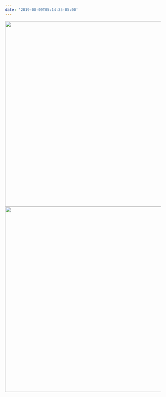 ```yaml
---
date: '2019-08-09T05:14:35-05:00'
---
```



<img src="/posts/uploads/2019/3e4b0fec47.jpg" width="600" height="600" alt="" /><img src="/posts/uploads/2019/989aae8868.jpg" width="600" height="600" alt="" />
